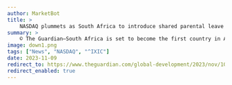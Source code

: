 ```yaml
---
author: MarketBot
title: >
    NASDAQ plummets as South Africa to introduce shared parental leave after landmark judgment
summary: >
    © The Guardian—South Africa is set to become the first country in Africa to introduce <a href="https://www.worldpolicycenter.org/policies/how-much-shared-parental-leave-is-available">shared parental leave </a>after a high court ruled that both parents must have the right to time off after the birth of a baby or adopting a child.
image: down1.png
tags: ["News", "NASDAQ", "^IXIC"]
date: 2023-11-09
redirect_to: https://www.theguardian.com/global-development/2023/nov/10/south-africa-to-introduce-shared-parental-leave-after-landmark-judgment
redirect_enabled: true
---
```

